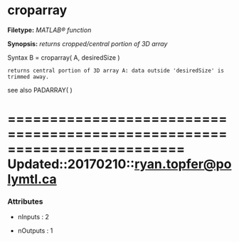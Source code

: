 # croparray

**Filetype:** _MATLAB&reg; function_

**Synopsis:** _returns cropped/central portion of 3D array_

Syntax
    B = croparray( A, desiredSize )
    
    returns central portion of 3D array A: data outside 'desiredSize' is
    trimmed away.

see also PADARRAY( )

=========================================================================
Updated::20170210::ryan.topfer@polymtl.ca
=========================================================================


### Attributes


- nInputs : 2

- nOutputs : 1
